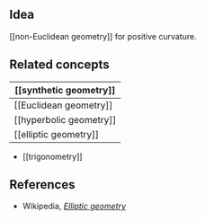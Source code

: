 

## Idea

[[non-Euclidean geometry]] for positive curvature.

## Related concepts

| [[synthetic geometry]]  |
|-------------------------|
| [[Euclidean geometry]]  |
| [[hyperbolic geometry]] |
| [[elliptic geometry]]   |

* [[trigonometry]]

## References

* Wikipedia, _[Elliptic geometry](http://en.wikipedia.org/wiki/Elliptic_geometry)_

